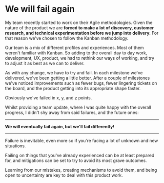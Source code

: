 # We will fail again 

My team recently started to work on their Agile methodologies. Given the nature of the product we are **forced to make a lot of discovery, customer research, and technical experimentation before we jump into delivery**. For that reason we've chosen to follow the Kanban methodology.

Our team is a mix of different profiles and experiences. Most of them weren't familiar with Kanban.
So adding to the overall day to day work, development, UX, product, we had to rethink our ways of working, and try to adjust it as best as we can to deliver. 

As with any change, we have to try and fail. In each milestone  we've delivered, we've been getting a little better. After a couple of milestones we've noticed improvements such as fewer bugs, fewer lingering tickets on the board, and the product getting into its appropriate shape faster.

Obviously we've failed in x, y, and z points. 

Whilst providing a team update, where I was quite happy with the overall progress, I didn't shy away from said failures, and the future ones: 

___

**We will eventually fail again, but we'll fail differently!**
___

Failure is inevitable, even more so if you're facing a lot of unknown and new situations. 

Failing on things that you've already experienced can be at least prepared for, and mitigations can be set to try to avoid its most grave outcomes. 

Learning from our mistakes, creating mechanisms to avoid them, and being open to uncertainty are key to deal with this product work.





